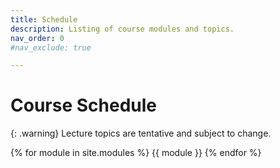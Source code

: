 ```yaml
---
title: Schedule
description: Listing of course modules and topics.
nav_order: 0
#nav_exclude: true

---
```


# Course Schedule

{: .warning}
Lecture topics are tentative and subject to change.

{% for module in site.modules %}
{{ module }}
{% endfor %}
